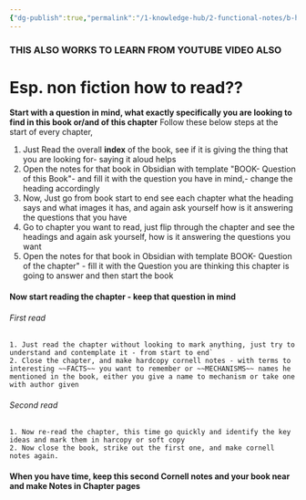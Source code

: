 ```yaml
---
{"dg-publish":true,"permalink":"/1-knowledge-hub/2-functional-notes/b-how-to/how-to-read-a-book-nonfiction/","noteIcon":""}
---
```


### THIS ALSO WORKS TO LEARN FROM YOUTUBE VIDEO ALSO 
# Esp. non fiction how to read??
**Start with a question in mind, what exactly specifically you are looking to find in this book or/and of this chapter**
Follow these below steps at the start of every chapter,
1. Just Read the overall **index** of the book, see if it is giving the thing that you are looking for- saying it aloud helps
2. Open the notes for that book in Obsidian with template "BOOK- Question of this Book"- and fill it with the question you have in mind,- change the heading accordingly
3. Now, Just go from book start to end see each chapter what the heading says and what images it has, and again ask yourself how is it answering the questions that you have
4. Go to chapter you want to read, just flip through the chapter and see the headings and again ask yourself, how is it answering the questions you want
5. Open the notes for that book in Obsidian with template BOOK- Question of the chapter" - fill it with the Question you are thinking this chapter is going to answer and then start the book
#### Now start reading the chapter - keep that question in mind
###### First read
    1. Just read the chapter without looking to mark anything, just try to understand and contemplate it - from start to end`
	2. Close the chapter, and make hardcopy cornell notes - with terms to interesting ~~FACTS~~ you want to remember or ~~MECHANISMS~~ names he mentioned in the book, either you give a name to mechanism or take one with author given
###### Second read
	1. Now re-read the chapter, this time go quickly and identify the key ideas and mark them in harcopy or soft copy
	2. Now close the book, strike out the first one, and make cornell notes again.
#### When you have time, keep this  second Cornell notes and your  book near and make Notes in Chapter pages
